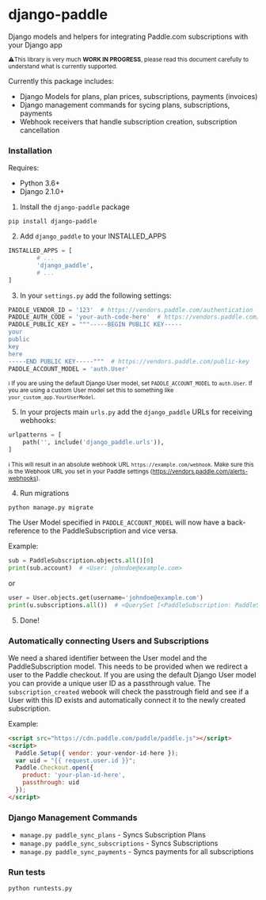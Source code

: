 # django-paddle

Django models and helpers for integrating Paddle.com subscriptions with your Django app

<sub>⚠️This library is very much **WORK IN PROGRESS**, please read this document carefully to understand what is currently supported.</sub>
             
Currently this package includes:

* Django Models for plans, plan prices, subscriptions, payments (invoices)
* Django management commands for sycing plans, subscriptions, payments
* Webhook receivers that handle subscription creation, subscription cancellation         

### Installation

Requires:

* Python 3.6+ 
* Django 2.1.0+

1. Install the `django-paddle` package

```
pip install django-paddle
```

2. Add `django_paddle` to your INSTALLED_APPS

```python
INSTALLED_APPS = [
        # ...
        'django_paddle',
        # ...
]
```

3. In your `settings.py` add the following settings:

```python
PADDLE_VENDOR_ID = '123'  # https://vendors.paddle.com/authentication
PADDLE_AUTH_CODE = 'your-auth-code-here'  # https://vendors.paddle.com/authentication
PADDLE_PUBLIC_KEY = """-----BEGIN PUBLIC KEY-----
your
public
key
here
-----END PUBLIC KEY-----"""  # https://vendors.paddle.com/public-key
PADDLE_ACCOUNT_MODEL = 'auth.User'
```

<sub>ℹ️ If you are using the default Django User model, set `PADDLE_ACCOUNT_MODEL` to `auth.User`. If you are using a custom User model set this to something like `your_custom_app.YourUserModel`.</sub>

5. In your projects main `urls.py` add the `django_paddle` URLs for receiving webhooks:

```python
urlpatterns = [
    path('', include('django_paddle.urls')),
]
```

<sub>ℹ️ This will result in an absolute webhook URL `https://example.com/webhook`. Make sure this is the Webhook URL you set in your Paddle settings (https://vendors.paddle.com/alerts-webhooks).</sub>

4. Run migrations

`python manage.py migrate`

The User Model specified in `PADDLE_ACCOUNT_MODEL` will now have a back-reference to the PaddleSubscription and vice versa.

Example:

```python
sub = PaddleSubscription.objects.all()[0]
print(sub.account)  # <User: johndoe@example.com>
```

or

```python
user = User.objects.get(username='johndoe@example.com')
print(u.subscriptions.all())  # <QuerySet [<PaddleSubscription: PaddleSubscription object (123456)>]>
```

5. Done!


### Automatically connecting Users and Subscriptions

We need a shared identifier between the User model and the PaddleSubscription model. This needs to be provided when we redirect a user to the Paddle checkout. If you are using the default Django User model you can provide a unique user ID as a passthrough value. The `subscription_created` webook will check the passtrough field and see if a User with this ID exists and automatically connect it to the newly created subscription.

Example:

```html
<script src="https://cdn.paddle.com/paddle/paddle.js"></script>
<script>
  Paddle.Setup({ vendor: your-vendor-id-here });
  var uid = "{{ request.user.id }}";  
  Paddle.Checkout.open({
    product: 'your-plan-id-here',
    passthrough: uid
  });
</script>
```    

### Django Management Commands

* `manage.py paddle_sync_plans` - Syncs Subscription Plans
* `manage.py paddle_sync_subscriptions` - Syncs Subscriptions
* `manage.py paddle_sync_payments` - Syncs payments for all subscriptions

### Run tests

```
python runtests.py
```
